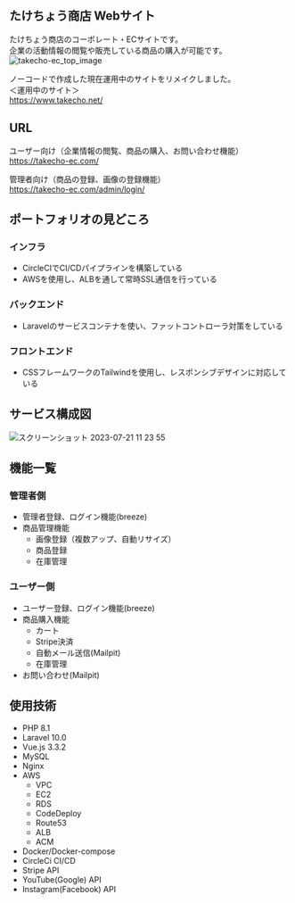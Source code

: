 ## たけちょう商店 Webサイト

たけちょう商店のコーポレート・ECサイトです。  
企業の活動情報の閲覧や販売している商品の購入が可能です。  
![takecho-ec_top_image](https://github.com/Arrrrrchi/takecho_ec_docker/assets/89783339/4830317f-2ff5-493c-88e2-f9def6eb9c46)

ノーコードで作成した現在運用中のサイトをリメイクしました。  
＜運用中のサイト＞  
https://www.takecho.net/  


## URL
ユーザー向け（企業情報の閲覧、商品の購入、お問い合わせ機能）  
https://takecho-ec.com/  
  
管理者向け（商品の登録、画像の登録機能）  
https://takecho-ec.com/admin/login/  
  
## ポートフォリオの見どころ

### インフラ
* CircleCIでCI/CDパイプラインを構築している
* AWSを使用し、ALBを通して常時SSL通信を行っている

### バックエンド
* Laravelのサービスコンテナを使い、ファットコントローラ対策をしている

### フロントエンド
* CSSフレームワークのTailwindを使用し、レスポンシブデザインに対応している

## サービス構成図
![スクリーンショット 2023-07-21 11 23 55](https://github.com/Arrrrrchi/takecho_ec_docker/assets/89783339/8d04e44f-91d4-4247-bc2f-3cae0159097b)

## 機能一覧

### 管理者側
* 管理者登録、ログイン機能(breeze)
* 商品管理機能
    * 画像登録（複数アップ、自動リサイズ）
    * 商品登録
    * 在庫管理

### ユーザー側
* ユーザー登録、ログイン機能(breeze)
* 商品購入機能
    * カート
    * Stripe決済
    * 自動メール送信(Mailpit)
    * 在庫管理
* お問い合わせ(Mailpit)


## 使用技術
* PHP 8.1
* Laravel 10.0
* Vue.js 3.3.2
* MySQL
* Nginx
* AWS
    * VPC
    * EC2
    * RDS
    * CodeDeploy
    * Route53
    * ALB
    * ACM
* Docker/Docker-compose
* CircleCi CI/CD
* Stripe API
* YouTube(Google) API
* Instagram(Facebook) API